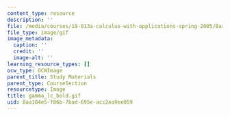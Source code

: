 ```yaml
---
content_type: resource
description: ''
file: /media/courses/18-013a-calculus-with-applications-spring-2005/8aa184e5f06b7bad695eacc2ea9ee059_gamma_lc_bold.gif
file_type: image/gif
image_metadata:
  caption: ''
  credit: ''
  image-alt: ''
learning_resource_types: []
ocw_type: OCWImage
parent_title: Study Materials
parent_type: CourseSection
resourcetype: Image
title: gamma_lc_bold.gif
uid: 8aa184e5-f06b-7bad-695e-acc2ea9ee059
---
```

